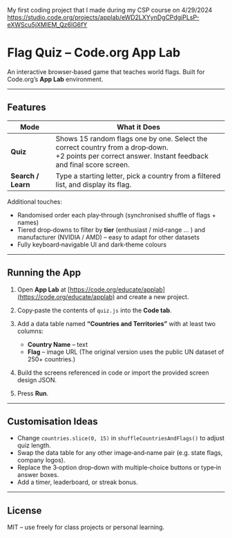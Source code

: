 My first coding project that I made during my CSP course on 4/29/2024
https://studio.code.org/projects/applab/eWD2LXYynDgCPdgjPLsP-eXWScu5jXMIEM_Qz6lG6fY
# Flag Quiz – Code.org App Lab

An interactive browser‑based game that teaches world flags. Built for Code.org’s **App Lab** environment.

---

## Features

| Mode               | What it Does                                                                                                                                              |
| ------------------ | --------------------------------------------------------------------------------------------------------------------------------------------------------- |
| **Quiz**           | Shows 15 random flags one by one. Select the correct country from a drop‑down. <br>+2 points per correct answer. Instant feedback and final score screen. |
| **Search / Learn** | Type a starting letter, pick a country from a filtered list, and display its flag.                                                                        |

Additional touches:

* Randomised order each play‑through (synchronised shuffle of flags + names)
* Tiered drop‑downs to filter by **tier** (enthusiast / mid‑range … ) and manufacturer (NVIDIA / AMD) – easy to adapt for other datasets
* Fully keyboard‑navigable UI and dark‑theme colours

---

## Running the App

1. Open **App Lab** at [https://code.org/educate/applab](https://code.org/educate/applab) and create a new project.
2. Copy‑paste the contents of `quiz.js` into the **Code tab**.
3. Add a data table named **“Countries and Territories”** with at least two columns:

   * **Country Name** – text
   * **Flag** – image URL
     (The original version uses the public UN dataset of 250+ countries.)
4. Build the screens referenced in code or import the provided screen design JSON.
5. Press **Run**.


---

## Customisation Ideas

* Change `countries.slice(0, 15)` in `shuffleCountriesAndFlags()` to adjust quiz length.
* Swap the data table for any other image‑and‑name pair (e.g. state flags, company logos).
* Replace the 3‑option drop‑down with multiple‑choice buttons or type‑in answer boxes.
* Add a timer, leaderboard, or streak bonus.

---

## License

MIT – use freely for class projects or personal learning.
